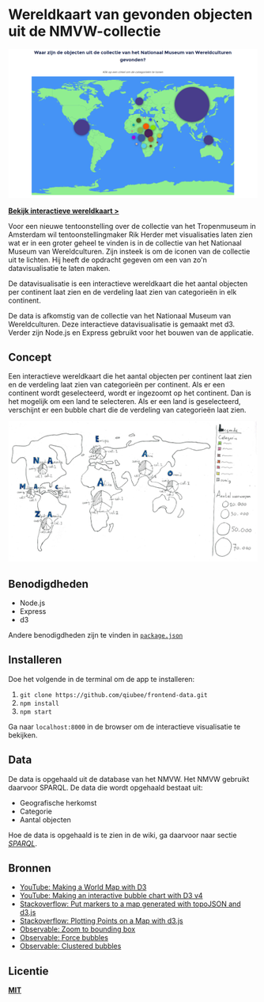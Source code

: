 # Wereldkaart van gevonden objecten uit de NMVW-collectie

![Interactive world map showing a different size circle on each continent with one continent (Africa) showing multiple smaller sized circles in multiple colors representing the categories of the collection of the National Museum of Worldcultures.](images/preview.png)

**[Bekijk interactieve wereldkaart >](https://qiubee.github.io/frontend-data/)**

Voor een nieuwe tentoonstelling over de collectie van het Tropenmuseum in Amsterdam wil tentoonstellingmaker Rik Herder met visualisaties laten zien wat er in een groter geheel te vinden is in de collectie van het Nationaal Museum van Wereldculturen. Zijn insteek is om de iconen van de collectie uit te lichten. Hij heeft de opdracht gegeven om een van zo'n datavisualisatie te laten maken.

De datavisualisatie is een interactieve wereldkaart die het aantal objecten per continent laat zien en de verdeling laat zien van categorieën in elk continent.

De data is afkomstig van de collectie van het Nationaal Museum van Wereldculturen. Deze interactieve datavisualisatie is gemaakt met d3. Verder zijn Node.js en Express gebruikt voor het bouwen van de applicatie.

## Concept

Een interactieve wereldkaart die het aantal objecten per continent laat zien en de verdeling laat zien van categorieën per continent. Als er een continent wordt geselecteerd, wordt er ingezoomt op het continent. Dan is het mogelijk om een land te selecteren. Als er een land is geselecteerd, verschijnt er een bubble chart die de verdeling van categorieën laat zien.

![World map with pie charts showing top 3 of categories with the most objects found in the collection of the National Museum of Worldcultures.](images/concept-small-cut.jpg)

## Benodigdheden

* Node.js
* Express
* d3

Andere benodigdheden zijn te vinden in [`package.json`](https://github.com/qiubee/frontend-data/blob/master/package.json)

## Installeren

Doe het volgende in de terminal om de app te installeren:

1. `git clone https://github.com/qiubee/frontend-data.git`
2. `npm install`
3. `npm start`

Ga naar `localhost:8000` in de browser om de interactieve visualisatie te bekijken.

## Data

De data is opgehaald uit de database van het NMVW. Het NMVW gebruikt daarvoor SPARQL. De data die wordt opgehaald bestaat uit:

* Geografische herkomst
* Categorie
* Aantal objecten

Hoe de data is opgehaald is te zien in de wiki, ga daarvoor naar sectie *[SPARQL](https://github.com/qiubee/frontend-data/wiki/SPARQL)*.

## Bronnen

* [YouTube: Making a World Map with D3](https://www.youtube.com/watch?v=Qw6uAg3EO64)
* [YouTube: Making an interactive bubble chart with D3 v4](https://www.youtube.com/watch?v=lPr60pexvEM)
* [Stackoverflow: Put markers to a map generated with topoJSON and d3.js](https://stackoverflow.com/questions/21397608/put-markers-to-a-map-generated-with-tocsript)
* [Stackoverflow: Plotting Points on a Map with d3.js](https://stackoverflow.com/questions/26956778/plotting-points-on-a-map-with-d3-js)
* [Observable: Zoom to bounding box](https://observablehq.com/@d3/zoom-to-bounding-box)
* [Observable: Force bubbles](https://observablehq.com/@rocss/test)
* [Observable: Clustered bubbles](https://observablehq.com/@mbostock/clustered-bubbles)

## Licentie

**[MIT](https://github.com/qiubee/functional-programming/blob/master/LICENSE)**
